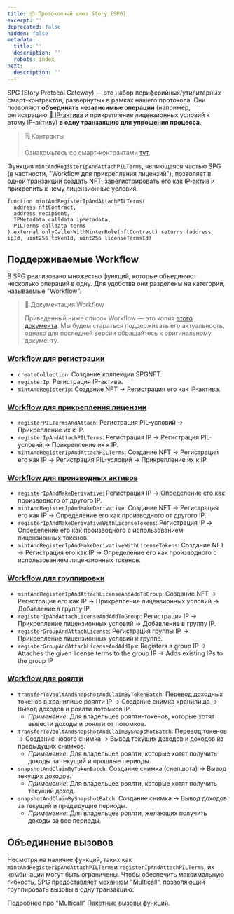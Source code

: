```yaml
---
title: 📦 Протоколный шлюз Story (SPG)
excerpt: ''
deprecated: false
hidden: false
metadata:
  title: ''
  description: ''
  robots: index
next:
  description: ''
---
```

SPG (Story Protocol Gateway) — это набор периферийных/утилитарных смарт-контрактов, развернутых в рамках нашего протокола. Они позволяют **объединять независимые операции** (например, регистрацию [🧩 IP-актива](doc:ip-asset) и прикрепление лицензионных условий к этому IP-активу) **в одну транзакцию для упрощения процесса**.

> 🗒️ Контракты
>
> Ознакомьтесь со смарт-контрактами [тут](https://github.com/storyprotocol/protocol-periphery-v1/tree/main/contracts).

Функция `mintAndRegisterIpAndAttachPILTerms`, являющаяся частью SPG (в частности, "Workflow для прикрепления лицензий"), позволяет в одной транзакции создать NFT, зарегистрировать его как IP-актив и прикрепить к нему лицензионные условия.

```sol LicenseAttachmentWorkflows.sol
function mintAndRegisterIpAndAttachPILTerms(
  address nftContract,
  address recipient,
  IPMetadata calldata ipMetadata,
  PILTerms calldata terms
) external onlyCallerWithMinterRole(nftContract) returns (address ipId, uint256 tokenId, uint256 licenseTermsId)
```

## Поддерживаемые Workflow

В SPG реализовано множество функций, которые объединяют несколько операций в одну. Для удобства они разделены на категории, называемые "Workflow".

> 📘 Документация Workflow
>
> Приведенный ниже список Workflow — это копия [этого документа](https://github.com/storyprotocol/protocol-periphery-v1/blob/main/docs/WORKFLOWS.md). Мы будем стараться поддерживать его актуальность, однако для последней версии обращайтесь к оригинальному документу.

### [Workflow для регистрации](../contracts/interfaces/workflows/IRegistrationWorkflows.sol)

* `createCollection`: Создание коллекции SPGNFT.
* `registerIp`:  Регистрация IP-актива.
* `mintAndRegisterIp`: Создание NFT → Регистрация его как IP-актива.

### [Workflow для прикрепления лицензии](../contracts/interfaces/workflows/ILicenseAttachmentWorkflows.sol)

* `registerPILTermsAndAttach`: Регистрация PIL-условий → Прикрепление их к IP.
* `registerIpAndAttachPILTerms`:  Регистрация IP → Регистрация PIL-условий → Прикрепление их к IP.
* `mintAndRegisterIpAndAttachPILTerms`: Создание NFT → Регистрация его как IP → Регистрация PIL-условий → Прикрепление их к IP.

### [Workflow для производных активов](../contracts/interfaces/workflows/IDerivativeWorkflows.sol)

* `registerIpAndMakeDerivative`: Регистрация IP → Определение его как производного от другого IP.
* `mintAndRegisterIpAndMakeDerivative`: Создание NFT → Регистрация его как IP → Определение его как производного от другого IP.
* `registerIpAndMakeDerivativeWithLicenseTokens`: Регистрация IP → Определение его как производного с использованием лицензионных токенов.
* `mintAndRegisterIpAndMakeDerivativeWithLicenseTokens`: Создание NFT → Регистрация его как IP → Определение его как производного с использованием лицензионных токенов.

### [Workflow для группировки](../contracts/interfaces/workflows/IGroupingWorkflows.sol)

* `mintAndRegisterIpAndAttachLicenseAndAddToGroup`: Создание NFT → Регистрация его как IP → Прикрепление лицензионных условий → Добавление в группу IP.
* `registerIpAndAttachLicenseAndAddToGroup`: Регистрация IP → Прикрепление лицензионных условий → Добавление в группу IP.
* `registerGroupAndAttachLicense`: Регистрация группы IP → Прикрепление лицензионных условий к группе.
* `registerGroupAndAttachLicenseAndAddIps`: Registers a group IP → Attaches the given license terms to the group IP → Adds existing IPs to the group IP

### [Workflow для роялти](../contracts/interfaces/workflows/IRoyaltyWorkflows.sol)

* `transferToVaultAndSnapshotAndClaimByTokenBatch`: Перевод доходных токенов в хранилище роялти IP → Создание снимка хранилища → Вывод доходов и роялти потомков IP.
  * *Применение*: Для владельцев роялти-токенов, которые хотят вывести доходы и роялти от потомков.
* `transferToVaultAndSnapshotAndClaimBySnapshotBatch`: Перевод токенов → Создание нового снимка → Вывод текущих доходов и доходов из предыдущих снимков.
  * *Применение*: Для владельцев роялти, которые хотят получить доходы за текущий и прошлые периоды.
* `snapshotAndClaimByTokenBatch`: Создание снимка (снепшота) → Вывод текущих доходов.
  * *Применение*: Для владельцев роялти, которые хотят получить текущий доход.
* `snapshotAndClaimBySnapshotBatch`: Создание снимка → Вывод доходов за текущий и предыдущие периоды.
  * *Применение*: Для владельцев роялти, желающих получить доходы за все периоды.

## Объединение вызовов

Несмотря на наличие функций, таких как `mintAndRegisterIpAndAttachPILTerms`и `registerIpAndAttachPILTerms`, их комбинации могут быть ограничены. Чтобы обеспечить максимальную гибкость, SPG предоставляет механизм "Multicall", позволяющий группировать вызовы в одну транзакцию.

Подробнее про "Multicall" [Пакетные вызовы функций](doc:batch-spg-function-calls).
